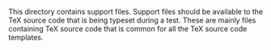 This directory contains support files. Support files should be available to the
TeX source code that is being typeset during a test. These are mainly files
containing TeX source code that is common for all the TeX source code
templates.
